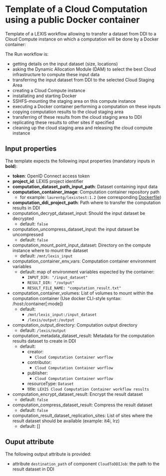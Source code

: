 # Template of a Cloud Computation using a public Docker container

Template of a LEXIS workflow allowing to transfer a dataset from DDI to a Cloud
Compute instance on which a computation will be done by a Docker container:

The Run workflow is:
* getting details on the input dataset (size, locations)
* asking the Dynamic Allocation Module (DAM) to select the best Cloud infrastructure to compute these input data
* transferring the input dataset from DDI to the selected Cloud Staging Area
* creating a Cloud Compute instance
* installating and starting Docker
* SSHFS-mounting the staging area on this compute instance
* executing a Docker container performing a computation on these inputs
* copying computation results to the cloud staging area
* transferring of these results from the cloud staging area to DDI
* replicating these results to other sites if specified
* cleaning up the cloud staging area and releasing the cloud compute instance

## Input properties

The template expects the following input properties (mandatory inputs in **bold**):
*  **token**: OpenID Connect access token
* **project_id**: LEXIS project identifier
* **computation_dataset_path_input_path**: Dataset containing input data
* **computation_container_image**: Computation container repository path
  * for example: `laurentg/lexistest:1.2` (see corresponding [Dockerfile](../cloudHPCComputation/Dockerfile))
* **computation_ddi_project_path**: Path where to transfer the computation results in DDI
* computation_decrypt_dataset_input: Should the input dataset be decrypted
  * default: `false`
* computation_uncompress_dataset_input: the input dataset be uncompressed
  * default: `false`
* computation_mount_point_input_dataset: Directory on the compute instance where to mount the dataset
  * default: `/mnt/lexis_input`
* computation_container_env_vars: Computation container environment variables
  * default: map of environment variables expected by the container:
    * `INPUT_DIR: "/input_dataset"`
    * `RESULT_DIR: "/output"`
    * `RESULT_FILE_NAME: "computation_result.txt"`
* computation_container_volumes: List of volumes to mount within the computation container (Use docker CLI-style syntax: /host:/container[:mode])
  * default:
    * `/mnt/lexis_input:/input_dataset`
    * `/lexis/output:/output`
* computation_output_directory: Computation output directory
  * default: `/lexis/output`
* computation_metadata_dataset_result: Metadata for the computation results dataset to create in DDI
  * default:
    * creator:
      * `Cloud Computation Container worflow`
    * contributor:
      * `Cloud Computation Container worflow`
    * publisher:
      * `Cloud Computation Container worflow`
    * resourceType: `Dataset`
    * title: `LEXIS Cloud Computation Container workflow results`
* computation_encrypt_dataset_result: Encrypt the result dataset
  * default: `false`
* computation_compress_dataset_result: Compress the result dataset
  * default: `false`
* computation_result_dataset_replication_sites: List of sites where the result dataset should be available (example: it4i, lrz)
  * default: []

## Ouput attribute

The following output attribute is provided:
* attribute `destination_path` of component `CloudToDDIJob`: the path to the result dataset in DDI
